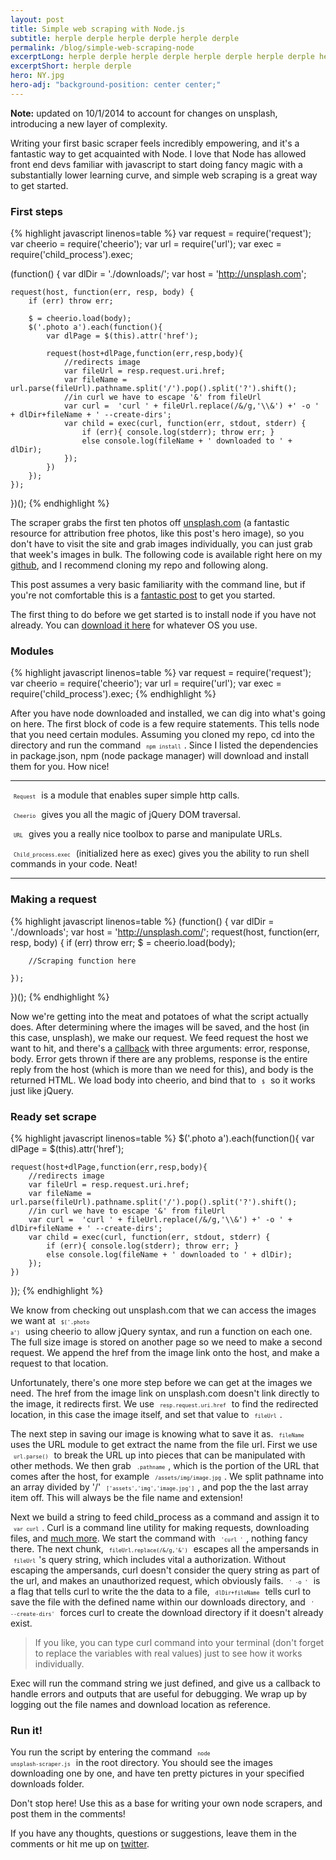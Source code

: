 ```yaml
---
layout: post
title: Simple web scraping with Node.js
subtitle: herple derple herple derple herple derple
permalink: /blog/simple-web-scraping-node
excerptLong: herple derple herple derple herple derple herple derple herple derple herple derple herple derple herple derple herple derple herple derple 
excerptShort: herple derple
hero: NY.jpg
hero-adj: "background-position: center center;"
---
```


**Note:** updated on 10/1/2014 to account for changes on unsplash, introducing a new layer of complexity.

Writing your first basic scraper feels incredibly empowering, and it's a fantastic way to get acquainted with Node.  I love that Node has allowed front end devs familiar with javascript to start doing fancy magic with a substantially lower learning curve, and simple web scraping is a great way to get started.<BREAK>

### First steps

{% highlight javascript linenos=table %}
var request = require('request');
var cheerio = require('cheerio');
var url = require('url');
var exec = require('child_process').exec;

(function() {
    var dlDir = './downloads/';
    var host = 'http://unsplash.com';
    
    request(host, function(err, resp, body) {
        if (err) throw err;

        $ = cheerio.load(body);
        $('.photo a').each(function(){
            var dlPage = $(this).attr('href');

            request(host+dlPage,function(err,resp,body){
                //redirects image
                var fileUrl = resp.request.uri.href;
                var fileName = url.parse(fileUrl).pathname.split('/').pop().split('?').shift();
                //in curl we have to escape '&' from fileUrl
                var curl =  'curl ' + fileUrl.replace(/&/g,'\\&') +' -o ' + dlDir+fileName + ' --create-dirs';
                var child = exec(curl, function(err, stdout, stderr) {
                    if (err){ console.log(stderr); throw err; } 
                    else console.log(fileName + ' downloaded to ' + dlDir);
                });
            })
        });
    });
})();
{% endhighlight %}

The scraper grabs the first ten photos off [unsplash.com](http://www.unsplash.com) (a fantastic resource for attribution free photos, like this post's hero image), so you don't have to visit the site and grab images individually, you can just grab that week's images in bulk.  The following code is available right here on my [github](https://github.com/elifitch/unsplash-scraper), and I recommend cloning my repo and following along.

This post assumes a very basic familiarity with the command line, but if you're not comfortable this is a [fantastic post](http://lifehacker.com/5633909/who-needs-a-mouse-learn-to-use-the-command-line-for-almost-anything) to get you started.

The first thing to do before we get started is to install node if you have not already.  You can [download it here](http://nodejs.org/download/) for whatever OS you use.

### Modules

{% highlight javascript linenos=table %}
var request = require('request');
var cheerio = require('cheerio');
var url = require('url');
var exec = require('child_process').exec;
{% endhighlight %}

After you have node downloaded and installed, we can dig into what's going on here.  The first block of code is a few require statements.  This tells node that you need certain modules.  Assuming you cloned my repo, cd into the directory and run the command <code style="font-size: 60%; padding: 5px;">npm install</code>.  Since I listed the dependencies in package.json, npm (node package manager) will download and install them for you.  How nice!

<hr>

<code style="font-size: 60%; padding: 5px;">Request</code> is a module that enables super simple http calls.

<code style="font-size: 60%; padding: 5px;">Cheerio</code> gives you all the magic of jQuery DOM traversal.

<code style="font-size: 60%; padding: 5px;">URL</code> gives you a really nice toolbox to parse and manipulate URLs.

<code style="font-size: 60%; padding: 5px;">Child_process.exec</code> (initialized here as exec) gives you the ability to run shell commands in your code. Neat!

<hr>

### Making a request

{% highlight javascript linenos=table %}
(function() {
    var dlDir = './downloads';
    var host = 'http://unsplash.com/';
    request(host, function(err, resp, body) {
        if (err) throw err;
        $ = cheerio.load(body);

        //Scraping function here

    });
})();
{% endhighlight %}

Now we're getting into the meat and potatoes of what the script actually does.  After determining where the images will be saved, and the host (in this case, unsplash), we make our request.  We feed request the host we want to hit, and there's a [callback](http://docs.nodejitsu.com/articles/getting-started/control-flow/what-are-callbacks) with three arguments: error, response, body.  Error gets thrown if there are any problems, response is the entire reply from the host (which is more than we need for this), and body is the returned HTML.  We load body into cheerio, and bind that to <code style="font-size: 60%; padding: 5px;">$</code> so it works just like jQuery.

### Ready set scrape

{% highlight javascript linenos=table %}
$('.photo a').each(function(){
    var dlPage = $(this).attr('href');

    request(host+dlPage,function(err,resp,body){
        //redirects image
        var fileUrl = resp.request.uri.href;
        var fileName = url.parse(fileUrl).pathname.split('/').pop().split('?').shift();
        //in curl we have to escape '&' from fileUrl
        var curl =  'curl ' + fileUrl.replace(/&/g,'\\&') +' -o ' + dlDir+fileName + ' --create-dirs';
        var child = exec(curl, function(err, stdout, stderr) {
            if (err){ console.log(stderr); throw err; } 
            else console.log(fileName + ' downloaded to ' + dlDir);
        });
    })
});
{% endhighlight %}

We know from checking out unsplash.com that we can access the images we want at <code style="font-size: 60%; padding: 5px;">$('.photo a')</code> using cheerio to allow jQuery syntax, and run a function on each one.  The full size image is stored on another page so we need to make a second request.  We append the href from the image link onto the host, and make a request to that location.

Unfortunately, there's one more step before we can get at the images we need.  The href from the image link on unsplash.com doesn't link directly to the image, it redirects first.  We use <code style="font-size: 60%; padding: 5px;">resp.request.uri.href</code> to find the redirected location, in this case the image itself, and set that value to <code style="font-size: 60%; padding: 5px;">fileUrl</code>.


The next step in saving our image is knowing what to save it as.  <code style="font-size: 60%; padding: 5px;">fileName</code> uses the URL module to get extract the name from the file url.  First we use <code style="font-size: 60%; padding: 5px;">url.parse()</code> to break the URL up into pieces that can be manipulated with other methods.  We then grab <code style="font-size: 60%; padding: 5px;">.pathname</code>, which is the portion of the URL that comes after the host, for example <code style="font-size: 60%; padding: 5px;">/assets/img/image.jpg</code>.  We split pathname into an array divided by '/' <code style="font-size: 60%; padding: 5px;">['assets','img','image.jpg']</code>, and pop the the last array item off.  This will always be the file name and extension!

Next we build a string to feed child_process as a command and assign it to <code style="font-size: 60%; padding: 5px;">var curl</code>.  Curl is a command line utility for making requests, downloading files, and [much more](http://curl.haxx.se/).  We start the command with <code style="font-size: 60%; padding: 5px;">'curl '</code>, nothing fancy there.  The next chunk, <code style="font-size: 60%; padding: 5px;">fileUrl.replace(/&/g,'\&')</code> escapes all the ampersands in <code style="font-size: 60%; padding: 5px;">fileUrl</code>'s query string, which includes vital a authorization.  Without escaping the ampersands, curl doesn't consider the query string as part of the url, and makes an unauthorized request, which obviously fails.  <code style="font-size: 60%; padding: 5px;">' -o '</code> is a flag that tells curl to write the the data to a file, <code style="font-size: 60%; padding: 5px;">dlDir+fileName</code> tells curl to save the file with the defined name within our downloads directory, and <code style="font-size: 60%; padding: 5px;">' --create-dirs'</code> forces curl to create the download directory if it doesn't already exist.

<blockquote>

If you like, you can type curl command into your terminal (don't forget to replace the variables with real values) just to see how it works individually.

</blockquote>

Exec will run the command string we just defined, and give us a callback to handle errors and outputs that are useful for debugging.  We wrap up by logging out the file names and download location as reference.

### Run it!

You run the script by entering the command <code style="font-size: 60%; padding: 5px;">node unsplash-scraper.js</code> in the root directory.  You should see the images downloading one by one, and have ten pretty pictures in your specified downloads folder.

Don't stop here!  Use this as a base for writing your own node scrapers, and post them in the comments!

If you have any thoughts, questions or suggestions, leave them in the comments or hit me up on [twitter](http://www.twitter.com/elifitch).